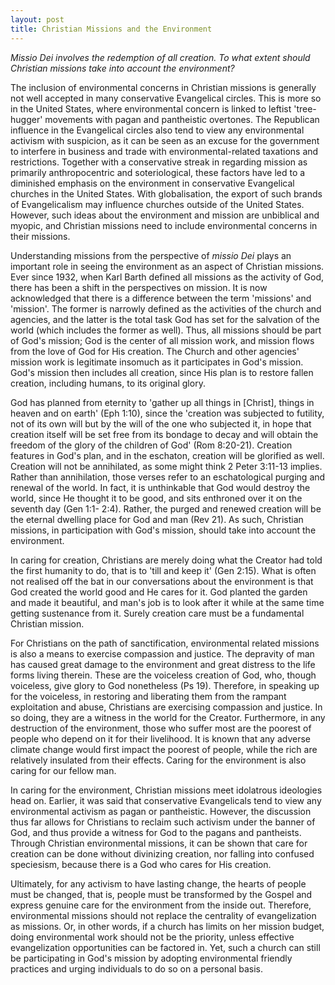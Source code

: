 ```yaml
---
layout: post
title: Christian Missions and the Environment
---
```


*Missio Dei involves the redemption of all creation. To what extent should Christian missions take into account the environment?*

The inclusion of environmental concerns in Christian missions is generally not well accepted in many conservative Evangelical circles. This is more so in the United States, where environmental concern is linked to leftist 'tree-hugger' movements with pagan and pantheistic overtones. The Republican influence in the Evangelical circles also tend to view any environmental activism with suspicion, as it can be seen as an excuse for the government to interfere in business and trade with environmental-related taxations and restrictions. Together with a conservative streak in regarding mission as primarily anthropocentric and soteriological, these factors have led to a diminished emphasis on the environment in conservative Evangelical churches in the United States. With globalisation, the export of such brands of Evangelicalism may influence churches outside of the United States. However, such ideas about the environment and mission are unbiblical and myopic, and Christian missions need to include environmental concerns in their missions.

Understanding missions from the perspective of *missio Dei* plays an important role in seeing the environment as an aspect of Christian missions. Ever since 1932, when Karl Barth defined all missions as the activity of God, there has been a shift in the perspectives on mission. It is now acknowledged that there is a difference between the term 'missions' and 'mission'. The former is narrowly defined as the activities of the church and agencies, and the latter is the total task God has set for the salvation of the world (which includes the former as well). Thus, all missions should be part of God's mission; God is the center of all mission work, and mission flows from the love of God for His creation. The Church and other agencies' mission work is legitimate insomuch as it participates in God's mission. God's mission then includes all creation, since His plan is to restore fallen creation, including humans, to its original glory.

God has planned from eternity to 'gather up all things in [Christ], things in heaven and on earth' (Eph 1:10), since the 'creation was subjected to futility, not of its own will but by the will of the one who subjected it, in hope that creation itself will be set free from its bondage to decay and will obtain the freedom of the glory of the children of God' (Rom 8:20-21). Creation features in God's plan, and in the eschaton, creation will be glorified as well. Creation will not be annihilated, as some might think 2 Peter 3:11-13 implies. Rather than annihilation, those verses refer to an eschatological purging and renewal of the world. In fact, it is unthinkable that God would destroy the world, since He thought it to be good, and sits enthroned over it on the seventh day (Gen 1:1- 2:4). Rather, the purged and renewed creation will be the eternal dwelling place for God and man (Rev 21). As such, Christian missions, in participation with God's mission, should take into account the environment.

In caring for creation, Christians are merely doing what the Creator had told the first humanity to do, that is to 'till and keep it' (Gen 2:15). What is often not realised off the bat in our conversations about the environment is that God created the world good and He cares for it. God planted the garden and made it beautiful, and man's job is to look after it while at the same time getting sustenance from it. Surely creation care must be a fundamental Christian mission.

For Christians on the path of sanctification, environmental related missions is also a means to exercise compassion and justice. The depravity of man has caused great damage to the environment and great distress to the life forms living therein. These are the voiceless creation of God, who, though voiceless, give glory to God nonetheless (Ps 19). Therefore, in speaking up for the voiceless, in restoring and liberating them from the rampant exploitation and abuse, Christians are exercising compassion and justice. In so doing, they are a witness in the world for the Creator. Furthermore, in any destruction of the environment, those who suffer most are the poorest of people who depend on it for their livelihood. It is known that any adverse climate change would first impact the poorest of people, while the rich are relatively insulated from their effects. Caring for the environment is also caring for our fellow man.

In caring for the environment, Christian missions meet idolatrous ideologies head on. Earlier, it was said that conservative Evangelicals tend to view any environmental activism as pagan or pantheistic. However, the discussion thus far allows for Christians to reclaim such activism under the banner of God, and thus provide a witness for God to the pagans and pantheists. Through Christian environmental missions, it can be shown that care for creation can be done without divinizing creation, nor falling into confused speciesism, because there is a God who cares for His creation.

Ultimately, for any activism to have lasting change, the hearts of people must be changed, that is, people must be transformed by the Gospel and express genuine care for the environment from the inside out. Therefore, environmental missions should not replace the centrality of evangelization as missions. Or, in other words, if a church has limits on her mission budget, doing environmental work should not be the priority, unless effective evangelization opportunities can be factored in. Yet, such a church can still be participating in God's mission by adopting environmental friendly practices and urging individuals to do so on a personal basis.
